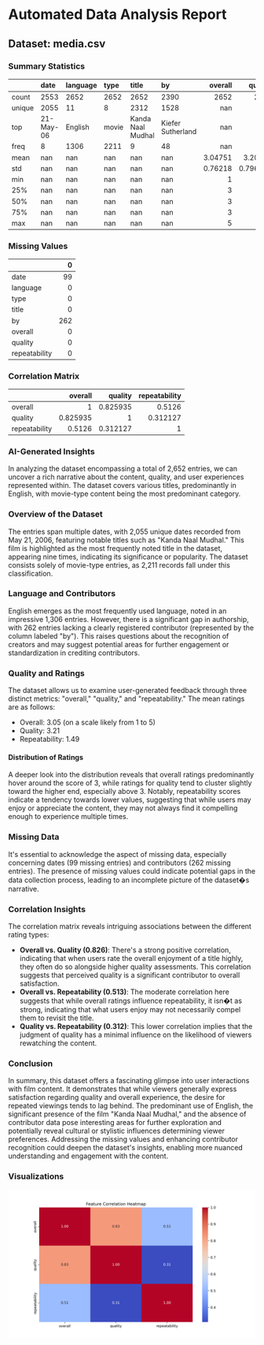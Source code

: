 # Automated Data Analysis Report

## Dataset: media.csv

### Summary Statistics

|        | date      | language   | type   | title             | by                |    overall |     quality |   repeatability |
|:-------|:----------|:-----------|:-------|:------------------|:------------------|-----------:|------------:|----------------:|
| count  | 2553      | 2652       | 2652   | 2652              | 2390              | 2652       | 2652        |     2652        |
| unique | 2055      | 11         | 8      | 2312              | 1528              |  nan       |  nan        |      nan        |
| top    | 21-May-06 | English    | movie  | Kanda Naal Mudhal | Kiefer Sutherland |  nan       |  nan        |      nan        |
| freq   | 8         | 1306       | 2211   | 9                 | 48                |  nan       |  nan        |      nan        |
| mean   | nan       | nan        | nan    | nan               | nan               |    3.04751 |    3.20928  |        1.49472  |
| std    | nan       | nan        | nan    | nan               | nan               |    0.76218 |    0.796743 |        0.598289 |
| min    | nan       | nan        | nan    | nan               | nan               |    1       |    1        |        1        |
| 25%    | nan       | nan        | nan    | nan               | nan               |    3       |    3        |        1        |
| 50%    | nan       | nan        | nan    | nan               | nan               |    3       |    3        |        1        |
| 75%    | nan       | nan        | nan    | nan               | nan               |    3       |    4        |        2        |
| max    | nan       | nan        | nan    | nan               | nan               |    5       |    5        |        3        |

### Missing Values

|               |   0 |
|:--------------|----:|
| date          |  99 |
| language      |   0 |
| type          |   0 |
| title         |   0 |
| by            | 262 |
| overall       |   0 |
| quality       |   0 |
| repeatability |   0 |

### Correlation Matrix

|               |   overall |   quality |   repeatability |
|:--------------|----------:|----------:|----------------:|
| overall       |  1        |  0.825935 |        0.5126   |
| quality       |  0.825935 |  1        |        0.312127 |
| repeatability |  0.5126   |  0.312127 |        1        |

### AI-Generated Insights

In analyzing the dataset encompassing a total of 2,652 entries, we can uncover a rich narrative about the content, quality, and user experiences represented within. The dataset covers various titles, predominantly in English, with movie-type content being the most predominant category. 

### Overview of the Dataset
The entries span multiple dates, with 2,055 unique dates recorded from May 21, 2006, featuring notable titles such as "Kanda Naal Mudhal." This film is highlighted as the most frequently noted title in the dataset, appearing nine times, indicating its significance or popularity. The dataset consists solely of movie-type entries, as 2,211 records fall under this classification.

### Language and Contributors
English emerges as the most frequently used language, noted in an impressive 1,306 entries. However, there is a significant gap in authorship, with 262 entries lacking a clearly registered contributor (represented by the column labeled "by"). This raises questions about the recognition of creators and may suggest potential areas for further engagement or standardization in crediting contributors.

### Quality and Ratings
The dataset allows us to examine user-generated feedback through three distinct metrics: "overall," "quality," and "repeatability." The mean ratings are as follows: 
- Overall: 3.05 (on a scale likely from 1 to 5)
- Quality: 3.21
- Repeatability: 1.49

#### Distribution of Ratings
A deeper look into the distribution reveals that overall ratings predominantly hover around the score of 3, while ratings for quality tend to cluster slightly toward the higher end, especially above 3. Notably, repeatability scores indicate a tendency towards lower values, suggesting that while users may enjoy or appreciate the content, they may not always find it compelling enough to experience multiple times.

### Missing Data
It's essential to acknowledge the aspect of missing data, especially concerning dates (99 missing entries) and contributors (262 missing entries). The presence of missing values could indicate potential gaps in the data collection process, leading to an incomplete picture of the dataset�s narrative.

### Correlation Insights
The correlation matrix reveals intriguing associations between the different rating types:
- **Overall vs. Quality (0.826)**: There's a strong positive correlation, indicating that when users rate the overall enjoyment of a title highly, they often do so alongside higher quality assessments. This correlation suggests that perceived quality is a significant contributor to overall satisfaction.
- **Overall vs. Repeatability (0.513)**: The moderate correlation here suggests that while overall ratings influence repeatability, it isn�t as strong, indicating that what users enjoy may not necessarily compel them to revisit the title.
- **Quality vs. Repeatability (0.312)**: This lower correlation implies that the judgment of quality has a minimal influence on the likelihood of viewers rewatching the content.

### Conclusion
In summary, this dataset offers a fascinating glimpse into user interactions with film content. It demonstrates that while viewers generally express satisfaction regarding quality and overall experience, the desire for repeated viewings tends to lag behind. The predominant use of English, the significant presence of the film "Kanda Naal Mudhal," and the absence of contributor data pose interesting areas for further exploration and potentially reveal cultural or stylistic influences determining viewer preferences. Addressing the missing values and enhancing contributor recognition could deepen the dataset's insights, enabling more nuanced understanding and engagement with the content.
### Visualizations

![Correlation Heatmap](correlation_heatmap.png)

